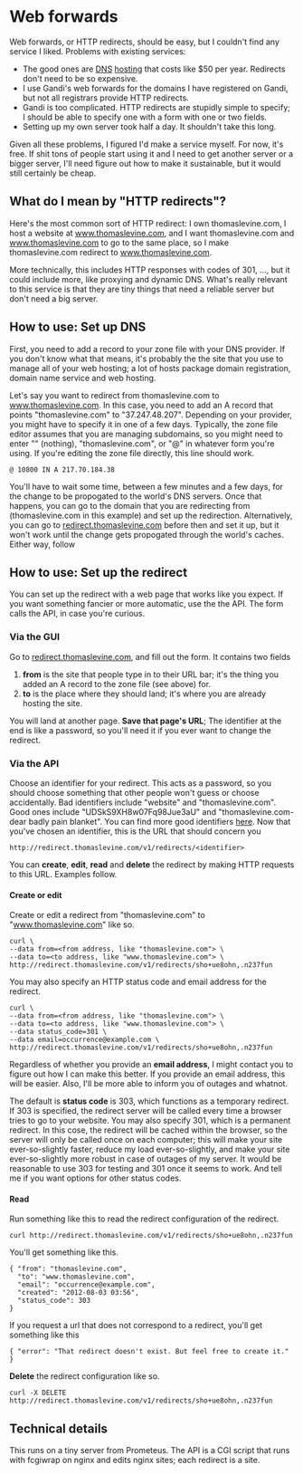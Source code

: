 Web forwards
=========================
Web forwards, or HTTP redirects, should be easy, but I couldn't find any
service I liked. Problems with existing services:

* The good ones are [DNS](http://freedns.afraid.org/) [hosting](http://dyn.com)
    that costs like $50 per year. Redirects don't need to be so expensive.
* I use Gandi's web forwards for the domains I have registered on Gandi, but
    not all registrars provide HTTP redirects.
* Gandi is too complicated. HTTP redirects are stupidly simple to specify;
    I should be able to specify one with a form with one or two fields.
* Setting up my own server took half a day. It shouldn't take this long.

Given all these problems, I figured I'd make a service myself. For now, it's
free. If shit tons of people start using it and I need to get another server
or a bigger server, I'll need figure out how to make it sustainable, but it
would still certainly be cheap.

## What do I mean by "HTTP redirects"?
Here's the most common sort of HTTP redirect: I own thomaslevine.com, I host
a website at www.thomaslevine.com, and I want thomaslevine.com and
www.thomaslevine.com to go to the same place, so I make thomaslevine.com
redirect to www.thomaslevine.com.

More technically, this includes HTTP responses with codes of 301, ..., but it
could include more, like proxying and dynamic DNS. What's really relevant to
this service is that they are tiny things that need a reliable server but don't need a big server.

## How to use: Set up DNS
First, you need to add a record to your zone file with your DNS provider. If
you don't know what that means, it's probably the the site that you use to
manage all of your web hosting; a lot of hosts package domain registration,
domain name service and web hosting.

Let's say you want to redirect from thomaslevine.com to www.thomaslevine.com.
In this case, you need to add an A record that points "thomaslevine.com" to
"37.247.48.207". Depending on your provider, you might have to specify it in
one of a few days. Typically, the zone file editor assumes that you are
managing subdomains, so you might need to enter "" (nothing),
"thomaslevine.com", or "@" in whatever form you're using. If you're editing the
zone file directly, this line should work.

    @ 10800 IN A 217.70.184.38

You'll have to wait some time, between a few minutes and a few days, for the
change to be propogated to the world's DNS servers. Once that happens, you can
go to the domain that you are redirecting from (thomaslevine.com in this
example) and set up the redirection. Alternatively, you can go to
[redirect.thomaslevine.com](http://redirect.thomaslevine.com) before then and
set it up, but it won't work until the change gets propogated through the
world's caches. Either way, follow

## How to use: Set up the redirect
You can set up the redirect with a web page that works like you expect. If
you want something fancier or more automatic, use the the API. The form calls
the API, in case you're curious.

### Via the GUI
Go to [redirect.thomaslevine.com](http://redirect.thomaslevine.com), and fill
out the form. It contains two fields

1. **from** is the site that people type in to their URL bar; it's the thing
    you added an A record to the zone file (see above) for.
2. **to** is the place where they should land; it's where you are already
    hosting the site.

You will land at another page. **Save that page's URL**; The identifier at the
end is like a password, so you'll need it if you ever want to change the
redirect.

### Via the API
Choose an identifier for your redirect. This acts as a password, so you should
choose something that other people won't guess or choose accidentally. Bad
identifiers include "website" and "thomaslevine.com". Good ones include
"UDSkS9XH8w07Fq98Jue3aU" and "thomaslevine.com-dear badly pain blanket". You
can find more good identifiers
[here](http://preshing.com/20110811/xkcd-password-generator).
Now that you've chosen an identifier, this is the URL that should concern you

    http://redirect.thomaslevine.com/v1/redirects/<identifier>

You can **create**, **edit**, **read** and **delete** the redirect by making
HTTP requests to this URL. Examples follow.

#### Create or edit
Create or edit a redirect from "thomaslevine.com" to "www.thomaslevine.com"
like so.

    curl \ 
    --data from=<from address, like "thomaslevine.com"> \ 
    --data to=<to address, like "www.thomaslevine.com"> \
    http://redirect.thomaslevine.com/v1/redirects/sho+ue8ohn,.n237fun

You may also specify an HTTP status code and email address for the redirect.

    curl \ 
    --data from=<from address, like "thomaslevine.com"> \ 
    --data to=<to address, like "www.thomaslevine.com"> \
    --data status_code=301 \
    --data email=occurrence@example.com \
    http://redirect.thomaslevine.com/v1/redirects/sho+ue8ohn,.n237fun

Regardless of whether you provide an **email address**, I might contact you to
figure out how I can make this better. If you provide an email address, this
will be easier. Also, I'll be more able to inform you of outages and whatnot.

The default is **status code** is 303, which functions as a temporary redirect.
If 303 is specified, the redirect server will be called every time a browser
tries to go to your website. You may also specify 301, which is a permanent
redirect. In this cose, the redirect will be cached within the browser, so
the server will only be called once on each computer; this will make your site
ever-so-slightly faster, reduce my load ever-so-slightly, and make your site
ever-so-slightly more robust in case of outages of my server. It would be
reasonable to use 303 for testing and 301 once it seems to work. And tell me
if you want options for other status codes.

#### Read
Run something like this to read the redirect configuration of the redirect.

    curl http://redirect.thomaslevine.com/v1/redirects/sho+ue8ohn,.n237fun

You'll get something like this.

    { "from": "thomaslevine.com",
      "to": "www.thomaslevine.com",
      "email": "occurrence@example.com",
      "created": "2012-08-03 03:56",
      "status_code": 303
    }

If you request a url that does not correspond to a redirect, you'll get
something like this

    { "error": "That redirect doesn't exist. But feel free to create it."
    }

**Delete** the redirect configuration like so.

    curl -X DELETE http://redirect.thomaslevine.com/v1/redirects/sho+ue8ohn,.n237fun

## Technical details
This runs on a tiny server from Prometeus. The API is a CGI script that runs
with fcgiwrap on nginx and edits nginx sites; each redirect is a site.
